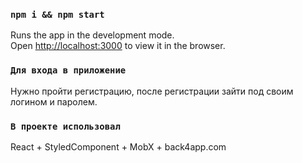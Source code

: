 ### `npm i && npm start`

Runs the app in the development mode.<br /> Open [http://localhost:3000](http://localhost:3000) to
view it in the browser.

### `Для входа в приложение`

Нужно пройти регистрацию, после регистрации зайти под своим логином и паролем.

### `В проекте использовал`

React + StyledComponent + MobX + back4app.com
